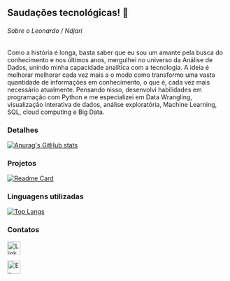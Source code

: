 ## Saudações tecnológicas! 👋


###### Sobre o Leonardo / Ndjari
Como a história é longa, basta saber que eu sou um amante pela busca do conhecimento e nos últimos anos, mergulhei no universo da Análise de Dados, unindo minha capacidade analítica com a tecnologia. A ideia é melhorar melhorar cada vez mais a o modo como transformo uma vasta quantidade de informações em conhecimento, o que é, cada vez mais necessário atualmente. Pensando nisso, desenvolvi habilidades em programação com Python e me especializei em Data Wrangling, visualização interativa de dados, análise exploratória, Machine Learning, SQL, cloud computing e Big Data.

### Detalhes

[![Anurag's GitHub stats](https://github-readme-stats.vercel.app/api?username=Ndjari&show_icons=true&theme=dark)](https://github.com/anuraghazra/github-readme-stats)

### Projetos

[![Readme Card](https://github-readme-stats.vercel.app/api/pin/?username=Ndjari&repo=Deteccao_de_Fraudes_com_Analise_de_Dados&theme=dark)](https://github.com/anuraghazra/github-readme-stats)

### Linguagens utilizadas

[![Top Langs](https://github-readme-stats.vercel.app/api/top-langs/?username=Ndjari&layout=compact)](https://github.com/anuraghazra/github-readme-stats)

### Contatos

[<img src='https://img.shields.io/badge/LinkedIn-0077B5?style=for-the-badge&logo=linkedin&logoColor=white' alt='Linkedin' height='30'>](https://www.linkedin.com/in/leonardolo2025/)

[<img src='https://images.wondershare.com/recoverit/article/hotmail-outlook-logo.jpg' alt='E-mail' height='30'>](leonardofjr@hotmail.com)
